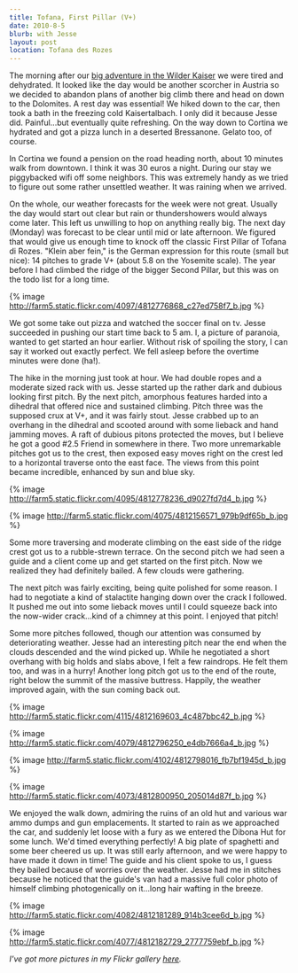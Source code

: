 ```yaml
---
title: Tofana, First Pillar (V+)
date: 2010-8-5
blurb: with Jesse
layout: post
location: Tofana des Rozes
---
```


The morning after our [big adventure in the Wilder Kaiser](totenkirchl.html) we
were tired and dehydrated. It looked like the day would be another scorcher
in Austria so we decided to abandon plans of another big climb there and
head on down to the Dolomites. A rest day was essential! We hiked down
to the car, then took a bath in the freezing cold Kaisertalbach. I only
did it because Jesse did. Painful...but eventually quite refreshing. On
the way down to Cortina we hydrated and got a pizza lunch in a deserted
Bressanone. Gelato too, of course.
  
  
In Cortina we found a pension on the road heading north, about 10 minutes
walk from downtown. I think it was 30 euros a night. During our stay we
piggybacked wifi off some neighbors. This was extremely handy as we tried
to figure out some rather unsettled weather. It was raining when we arrived.
  
  
On the whole, our weather forecasts for the week were not great. Usually
the day would start out clear but rain or thundershowers would always come
later. This left us unwilling to hop on anything really big. The next day
(Monday) was forecast to be clear until mid or late afternoon. We figured
that would give us enough time to knock off the classic First Pillar of
Tofana di Rozes. "Klein aber fein," is the German expression for this route
(small but nice): 14 pitches to grade V+ (about 5.8 on the Yosemite scale).
The year before I had climbed the ridge of the bigger Second Pillar, but
this was on the todo list for a long time.
  
  
{% image http://farm5.static.flickr.com/4097/4812776868_c27ed758f7_b.jpg %}
  
  
We got some take out pizza and watched the soccer final on tv. Jesse succeeded
in pushing our start time back to 5 am. I, a picture of paranoia, wanted
to get started an hour earlier. Without risk of spoiling the story, I can
say it worked out exactly perfect. We fell asleep before the overtime minutes
were done (ha!).
  
  
The hike in the morning just took at hour. We had double ropes and a moderate
sized rack with us. Jesse started up the rather dark and dubious looking
first pitch. By the next pitch, amorphous features harded into a dihedral
that offered nice and sustained climbing. Pitch three was the supposed
crux at V+, and it was fairly stout. Jesse crabbed up to an overhang in
the dihedral and scooted around with some lieback and hand jamming moves.
A raft of dubious pitons protected the moves, but I believe he got a good
\#2.5 Friend in somewhere in there. Two more unremarkable pitches got us
to the crest, then exposed easy moves right on the crest led to a horizontal
traverse onto the east face. The views from this point became incredible,
enhanced by sun and blue sky.
  
  
{% image http://farm5.static.flickr.com/4095/4812778236_d9027fd7d4_b.jpg %}
  
{% image http://farm5.static.flickr.com/4075/4812156571_979b9df65b_b.jpg %}
  
  
Some more traversing and moderate climbing on the east side of the ridge
crest got us to a rubble-strewn terrace. On the second pitch we had seen
a guide and a client come up and get started on the first pitch. Now we
realized they had definitely bailed. A few clouds were gathering.
  
  
The next pitch was fairly exciting, being quite polished for some reason.
I had to negotiate a kind of stalactite hanging down over the crack I followed.
It pushed me out into some lieback moves until I could squeeze back into
the now-wider crack...kind of a chimney at this point. I enjoyed that pitch!
  
  
Some more pitches followed, though our attention was consumed by deteriorating
weather. Jesse had an interesting pitch near the end when the clouds descended
and the wind picked up. While he negotiated a short overhang with big holds
and slabs above, I felt a few raindrops. He felt them too, and was in a
hurry! Another long pitch got us to the end of the route, right below the
summit of the massive buttress. Happily, the weather improved again, with
the sun coming back out.
  
  
{% image http://farm5.static.flickr.com/4115/4812169603_4c487bbc42_b.jpg %}
  
{% image http://farm5.static.flickr.com/4079/4812796250_e4db7666a4_b.jpg %}
  
  
{% image http://farm5.static.flickr.com/4102/4812798016_fb7bf1945d_b.jpg %}
  
{% image http://farm5.static.flickr.com/4073/4812800950_205014d87f_b.jpg %}
  
  
We enjoyed the walk down, admiring the ruins of an old hut and various
war ammo dumps and gun emplacements. It started to rain as we approached
the car, and suddenly let loose with a fury as we entered the Dibona Hut
for some lunch. We'd timed everything perfectly! A big plate of spaghetti
and some beer cheered us up. It was still early afternoon, and we were
happy to have made it down in time! The guide and his client spoke to us,
I guess they bailed because of worries over the weather. Jesse had me in
stitches because he noticed that the guide's van had a massive full color
photo of himself climbing photogenically on it...long hair wafting in the
breeze.
  
  
{% image http://farm5.static.flickr.com/4082/4812181289_914b3cee6d_b.jpg %}
  
{% image http://farm5.static.flickr.com/4077/4812182729_2777759ebf_b.jpg %}
  
  
_I've got more pictures in my Flickr gallery [here](http://www.flickr.com/photos/ripsawridge/sets/72157624544754412)._
